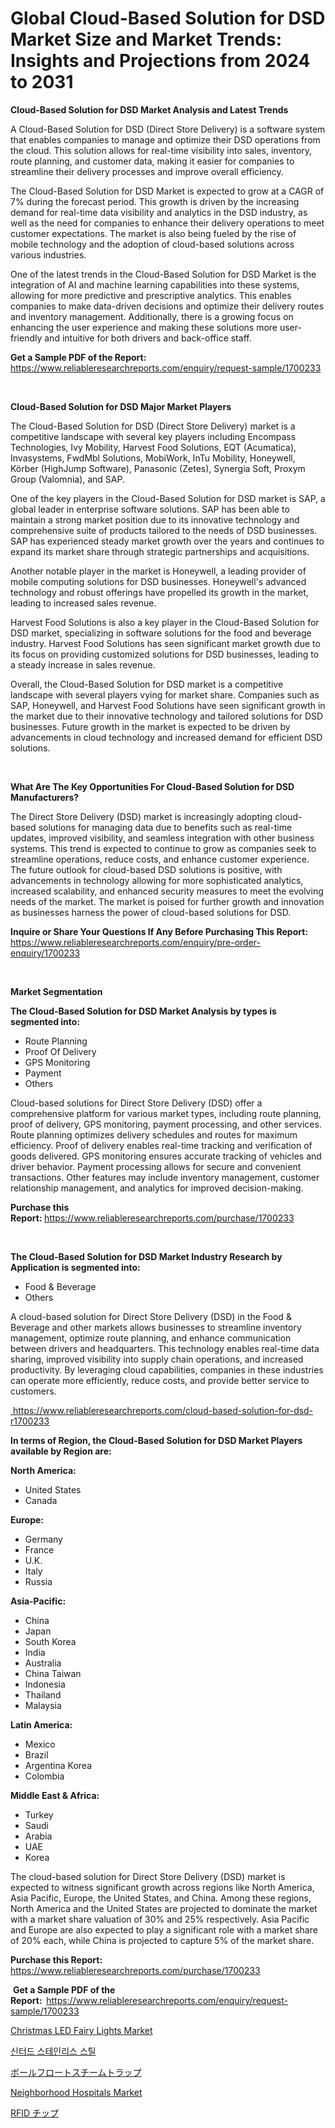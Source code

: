 <p><h1>Global Cloud-Based Solution for DSD Market Size and Market Trends: Insights and Projections from 2024 to 2031</h1></p><p><strong>Cloud-Based Solution for DSD Market Analysis and Latest Trends</strong></p>
<p><p>A Cloud-Based Solution for DSD (Direct Store Delivery) is a software system that enables companies to manage and optimize their DSD operations from the cloud. This solution allows for real-time visibility into sales, inventory, route planning, and customer data, making it easier for companies to streamline their delivery processes and improve overall efficiency.</p><p>The Cloud-Based Solution for DSD Market is expected to grow at a CAGR of 7% during the forecast period. This growth is driven by the increasing demand for real-time data visibility and analytics in the DSD industry, as well as the need for companies to enhance their delivery operations to meet customer expectations. The market is also being fueled by the rise of mobile technology and the adoption of cloud-based solutions across various industries.</p><p>One of the latest trends in the Cloud-Based Solution for DSD Market is the integration of AI and machine learning capabilities into these systems, allowing for more predictive and prescriptive analytics. This enables companies to make data-driven decisions and optimize their delivery routes and inventory management. Additionally, there is a growing focus on enhancing the user experience and making these solutions more user-friendly and intuitive for both drivers and back-office staff.</p></p>
<p><strong>Get a Sample PDF of the Report:&nbsp;</strong> <a href="https://www.reliableresearchreports.com/enquiry/request-sample/1700233">https://www.reliableresearchreports.com/enquiry/request-sample/1700233</a></p>
<p>&nbsp;</p>
<p><strong>Cloud-Based Solution for DSD Major Market Players</strong></p>
<p><p>The Cloud-Based Solution for DSD (Direct Store Delivery) market is a competitive landscape with several key players including Encompass Technologies, Ivy Mobility, Harvest Food Solutions, EQT (Acumatica), Invasystems, FwdMbl Solutions, MobiWork, InTu Mobility, Honeywell, Körber (HighJump Software), Panasonic (Zetes), Synergia Soft, Proxym Group (Valomnia), and SAP.</p><p>One of the key players in the Cloud-Based Solution for DSD market is SAP, a global leader in enterprise software solutions. SAP has been able to maintain a strong market position due to its innovative technology and comprehensive suite of products tailored to the needs of DSD businesses. SAP has experienced steady market growth over the years and continues to expand its market share through strategic partnerships and acquisitions.</p><p>Another notable player in the market is Honeywell, a leading provider of mobile computing solutions for DSD businesses. Honeywell's advanced technology and robust offerings have propelled its growth in the market, leading to increased sales revenue.</p><p>Harvest Food Solutions is also a key player in the Cloud-Based Solution for DSD market, specializing in software solutions for the food and beverage industry. Harvest Food Solutions has seen significant market growth due to its focus on providing customized solutions for DSD businesses, leading to a steady increase in sales revenue.</p><p>Overall, the Cloud-Based Solution for DSD market is a competitive landscape with several players vying for market share. Companies such as SAP, Honeywell, and Harvest Food Solutions have seen significant growth in the market due to their innovative technology and tailored solutions for DSD businesses. Future growth in the market is expected to be driven by advancements in cloud technology and increased demand for efficient DSD solutions.</p></p>
<p>&nbsp;</p>
<p><strong>What Are The Key Opportunities For Cloud-Based Solution for DSD Manufacturers?</strong></p>
<p><p>The Direct Store Delivery (DSD) market is increasingly adopting cloud-based solutions for managing data due to benefits such as real-time updates, improved visibility, and seamless integration with other business systems. This trend is expected to continue to grow as companies seek to streamline operations, reduce costs, and enhance customer experience. The future outlook for cloud-based DSD solutions is positive, with advancements in technology allowing for more sophisticated analytics, increased scalability, and enhanced security measures to meet the evolving needs of the market. The market is poised for further growth and innovation as businesses harness the power of cloud-based solutions for DSD.</p></p>
<p><strong>Inquire or Share Your Questions If Any Before Purchasing This Report:</strong> <a href="https://www.reliableresearchreports.com/enquiry/pre-order-enquiry/1700233">https://www.reliableresearchreports.com/enquiry/pre-order-enquiry/1700233</a></p>
<p>&nbsp;</p>
<p><strong>Market Segmentation</strong></p>
<p><strong>The Cloud-Based Solution for DSD Market Analysis by types is segmented into:</strong></p>
<p><ul><li>Route Planning</li><li>Proof Of Delivery</li><li>GPS Monitoring</li><li>Payment</li><li>Others</li></ul></p>
<p><p>Cloud-based solutions for Direct Store Delivery (DSD) offer a comprehensive platform for various market types, including route planning, proof of delivery, GPS monitoring, payment processing, and other services. Route planning optimizes delivery schedules and routes for maximum efficiency. Proof of delivery enables real-time tracking and verification of goods delivered. GPS monitoring ensures accurate tracking of vehicles and driver behavior. Payment processing allows for secure and convenient transactions. Other features may include inventory management, customer relationship management, and analytics for improved decision-making.</p></p>
<p><strong>Purchase this Report:&nbsp;</strong><a href="https://www.reliableresearchreports.com/purchase/1700233">https://www.reliableresearchreports.com/purchase/1700233</a></p>
<p>&nbsp;</p>
<p><strong>The Cloud-Based Solution for DSD Market Industry Research by Application is segmented into:</strong></p>
<p><ul><li>Food & Beverage</li><li>Others</li></ul></p>
<p><p>A cloud-based solution for Direct Store Delivery (DSD) in the Food & Beverage and other markets allows businesses to streamline inventory management, optimize route planning, and enhance communication between drivers and headquarters. This technology enables real-time data sharing, improved visibility into supply chain operations, and increased productivity. By leveraging cloud capabilities, companies in these industries can operate more efficiently, reduce costs, and provide better service to customers.</p></p>
<p><a href="https://www.reliableresearchreports.com/cloud-based-solution-for-dsd-r1700233">&nbsp;https://www.reliableresearchreports.com/cloud-based-solution-for-dsd-r1700233</a></p>
<p><strong>In terms of Region, the Cloud-Based Solution for DSD Market Players available by Region are:</strong></p>
<p>
    <p> <strong> North America: </strong>
        <ul>
            <li>United States</li>
            <li>Canada</li>
        </ul>
        </p> 
    <p> <strong> Europe: </strong>
        <ul>
            <li>Germany</li>
            <li>France</li>
            <li>U.K.</li>
            <li>Italy</li>
            <li>Russia</li>
        </ul>
        </p> 
    <p> <strong> Asia-Pacific: </strong>
        <ul>
            <li>China</li>
            <li>Japan</li>
            <li>South Korea</li>
            <li>India</li>
            <li>Australia</li>
            <li>China Taiwan</li>
            <li>Indonesia</li>
            <li>Thailand</li>
            <li>Malaysia</li>
        </ul>
        </p> 
    <p> <strong> Latin America: </strong>
        <ul>
            <li>Mexico</li>
            <li>Brazil</li>
            <li>Argentina Korea</li>
            <li>Colombia</li>
        </ul>
        </p> 
    <p> <strong> Middle East & Africa: </strong>
        <ul>
            <li>Turkey</li>
            <li>Saudi</li>
            <li>Arabia</li>
            <li>UAE</li>
            <li>Korea</li>
        </ul>
    </p>
    </p>
<p><p>The cloud-based solution for Direct Store Delivery (DSD) market is expected to witness significant growth across regions like North America, Asia Pacific, Europe, the United States, and China. Among these regions, North America and the United States are projected to dominate the market with a market share valuation of 30% and 25% respectively. Asia Pacific and Europe are also expected to play a significant role with a market share of 20% each, while China is projected to capture 5% of the market share.</p></p>
<p><strong>Purchase this Report: </strong><a href="https://www.reliableresearchreports.com/purchase/1700233">https://www.reliableresearchreports.com/purchase/1700233</a></p>
<p>&nbsp;<strong>Get a Sample PDF of the Report:&nbsp;&nbsp;</strong><a href="https://www.reliableresearchreports.com/enquiry/request-sample/1700233">https://www.reliableresearchreports.com/enquiry/request-sample/1700233</a></p>
<p><strong></strong></p>
<p><p><a href="https://issuu.com/reportprime-2/docs/christmas-led-fairy-lights-market-size-2030.pptx">Christmas LED Fairy Lights Market</a></p><p><a href="https://github.com/TitusBoyer1/Market-Research-Report-List-1/blob/main/652171864677.md">신터드 스테인리스 스틸</a></p><p><a href="https://github.com/cnnriuez22368/Market-Research-Report-List-2/blob/main/955899466004.md">ボールフロートスチームトラップ</a></p><p><a href="https://github.com/Alonsoolds3wq1d81czn8rbol/Market-Research-Report-List-2/blob/main/neighborhood-hospitals-market.md">Neighborhood Hospitals Market</a></p><p><a href="https://github.com/LeanneBruen2023/Market-Research-Report-List-1/blob/main/795624866005.md">RFID チップ</a></p></p>